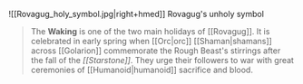 ![[Rovagug_holy_symbol.jpg|right+hmed]] 
 Rovagug's unholy symbol
> The **Waking** is one of the two main holidays of [[Rovagug]]. It is celebrated in early spring when [[Orc|orc]] [[Shaman|shamans]] across [[Golarion]] commemorate the Rough Beast's stirrings after the fall of the *[[Starstone]]*. They urge their followers to war with great ceremonies of [[Humanoid|humanoid]] sacrifice and blood.







